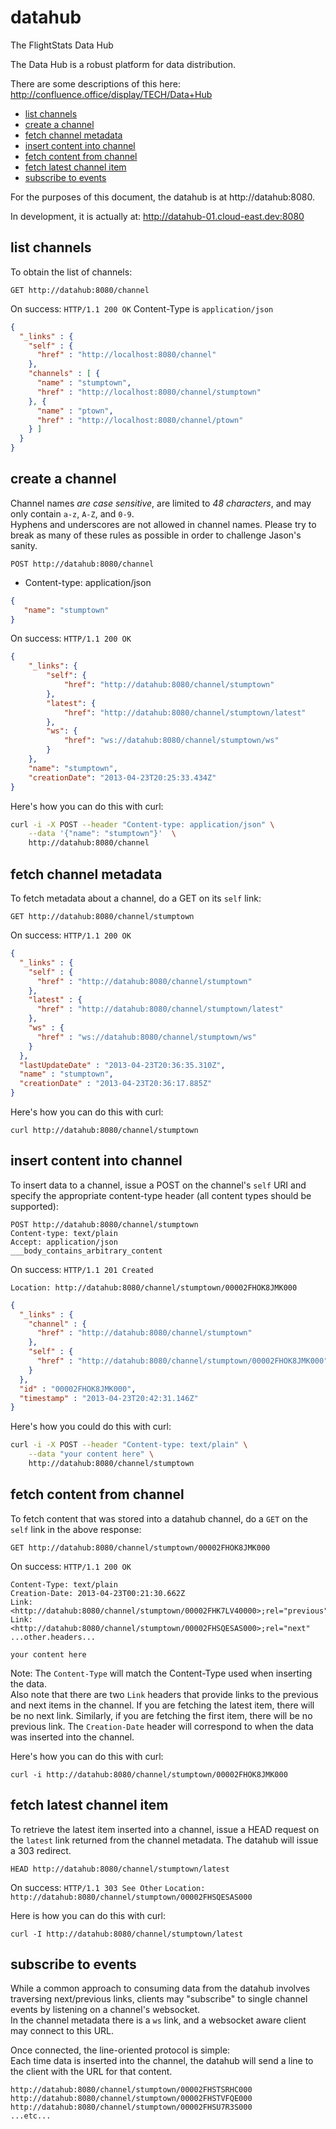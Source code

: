 datahub
=======

The FlightStats Data Hub

The Data Hub is a robust platform for data distribution.  

There are some descriptions of this here:
http://confluence.office/display/TECH/Data+Hub

* [list channels](#list-channels)
* [create a channel](#create-a-channel)
* [fetch channel metadata](#fetch-channel-metadata)
* [insert content into channel](#insert-content-into-channel)
* [fetch content from channel](#fetch-content-from-channel)
* [fetch latest channel item](#fetch-latest-channel-item)
* [subscribe to events](#subscribe-to-events)

For the purposes of this document, the datahub is at http://datahub:8080.

In development, it is actually at: http://datahub-01.cloud-east.dev:8080

## list channels

To obtain the list of channels:

`GET http://datahub:8080/channel`

On success:  `HTTP/1.1 200 OK`
Content-Type is `application/json`

```json
{
  "_links" : {
    "self" : {
      "href" : "http://localhost:8080/channel"
    },
    "channels" : [ {
      "name" : "stumptown",
      "href" : "http://localhost:8080/channel/stumptown"
    }, {
      "name" : "ptown",
      "href" : "http://localhost:8080/channel/ptown"
    } ]
  }
}
```
    
## create a channel

Channel names _are case sensitive_, are limited to _48 characters_, and may only contain `a-z`, `A-Z`, and `0-9`.  
Hyphens and underscores are not allowed in channel names. Please try to break as many of these rules as possible
in order to challenge Jason's sanity.

`POST http://datahub:8080/channel`

* Content-type: application/json

```json
{  
   "name": "stumptown"
}
```

On success:  `HTTP/1.1 200 OK`

```json
{
    "_links": {
        "self": {
            "href": "http://datahub:8080/channel/stumptown"
        },
        "latest": {
            "href": "http://datahub:8080/channel/stumptown/latest"
        },
        "ws": {
            "href": "ws://datahub:8080/channel/stumptown/ws"
        }
    },
    "name": "stumptown",
    "creationDate": "2013-04-23T20:25:33.434Z"
}
```

Here's how you can do this with curl:
```bash
curl -i -X POST --header "Content-type: application/json" \
    --data '{"name": "stumptown"}'  \
    http://datahub:8080/channel
```

## fetch channel metadata

To fetch metadata about a channel, do a GET on its `self` link:

`GET http://datahub:8080/channel/stumptown`

On success: `HTTP/1.1 200 OK`

```json
{
  "_links" : {
    "self" : {
      "href" : "http://datahub:8080/channel/stumptown"
    },
    "latest" : {
      "href" : "http://datahub:8080/channel/stumptown/latest"
    },
    "ws" : {
      "href" : "ws://datahub:8080/channel/stumptown/ws"
    }
  },
  "lastUpdateDate" : "2013-04-23T20:36:35.310Z",
  "name" : "stumptown",
  "creationDate" : "2013-04-23T20:36:17.885Z"
}
```

Here's how you can do this with curl:

`curl http://datahub:8080/channel/stumptown`

## insert content into channel

To insert data to a channel, issue a POST on the channel's `self` URI and specify the appropriate
content-type header (all content types should be supported):

```
POST http://datahub:8080/channel/stumptown
Content-type: text/plain
Accept: application/json
___body_contains_arbitrary_content
```

On success: `HTTP/1.1 201 Created`

`Location: http://datahub:8080/channel/stumptown/00002FHOK8JMK000`

```json
{
  "_links" : {
    "channel" : {
      "href" : "http://datahub:8080/channel/stumptown"
    },
    "self" : {
      "href" : "http://datahub:8080/channel/stumptown/00002FHOK8JMK000"
    }
  },
  "id" : "00002FHOK8JMK000",
  "timestamp" : "2013-04-23T20:42:31.146Z"
}
```

Here's how you could do this with curl:

```bash
curl -i -X POST --header "Content-type: text/plain" \
    --data "your content here" \
    http://datahub:8080/channel/stumptown
```

## fetch content from channel

To fetch content that was stored into a datahub channel, do a `GET` on the `self` link in the above response:

`GET http://datahub:8080/channel/stumptown/00002FHOK8JMK000`

On success: `HTTP/1.1 200 OK`
```
Content-Type: text/plain
Creation-Date: 2013-04-23T00:21:30.662Z
Link: <http://datahub:8080/channel/stumptown/00002FHK7LV40000>;rel="previous"
Link: <http://datahub:8080/channel/stumptown/00002FHSQESAS000>;rel="next"
...other.headers...

your content here
```

Note: The `Content-Type` will match the Content-Type used when inserting the data.  
Also note that there are two `Link` headers that provide links to the previous and next items in the channel.
If you are fetching the latest item, there will be no next link.
Similarly, if you are fetching the first item, there will be no previous link.
The `Creation-Date` header will correspond to when the data was inserted into the channel.

Here's how you can do this with curl:

`curl -i http://datahub:8080/channel/stumptown/00002FHOK8JMK000`

## fetch latest channel item

To retrieve the latest item inserted into a channel, issue a HEAD request on the `latest` link returned from the channel
metadata.  The datahub will issue a 303 redirect.

`HEAD http://datahub:8080/channel/stumptown/latest`

On success:  `HTTP/1.1 303 See Other`
`Location: http://datahub:8080/channel/stumptown/00002FHSQESAS000`

Here is how you can do this with curl:

`curl -I http://datahub:8080/channel/stumptown/latest`

## subscribe to events

While a common approach to consuming data from the datahub involves traversing next/previous links, clients may 
"subscribe" to single channel events by listening on a channel's websocket.  
In the channel metadata there is a `ws` link, and a websocket aware client may connect to this URL.

Once connected, the line-oriented protocol is simple:  
Each time data is inserted into the channel, the datahub will send a line to the client with the
URL for that content.

```
http://datahub:8080/channel/stumptown/00002FHSTSRHC000
http://datahub:8080/channel/stumptown/00002FHSTVFQE000
http://datahub:8080/channel/stumptown/00002FHSU7R3S000
...etc...
```
